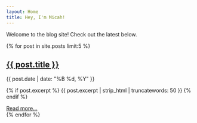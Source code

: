 ```yaml
---
layout: Home
title: Hey, I'm Micah!
---
```


Welcome to the blog site! Check out the latest below.

{% for post in site.posts limit:5 %}

<div class="post-preview">
  <h2>
    <a href="{{ post.url | relative_url }}">{{ post.title }}</a>
  </h2>
  <span class="post-date">{{ post.date | date: "%B %d, %Y" }}</span>
  <p>
    {% if post.excerpt %}
      {{ post.excerpt | strip_html | truncatewords: 50 }}
    {% endif %}
  </p>
  <a href="{{ post.url | relative_url }}">Read more...</a>
</div>
{% endfor %}
